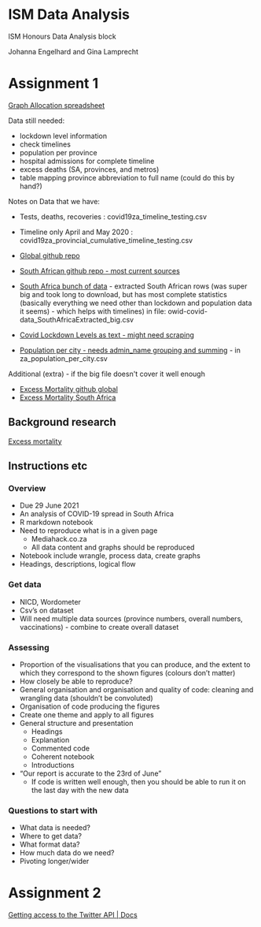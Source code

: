 # ISM Data Analysis
ISM Honours Data Analysis block

Johanna Engelhard and Gina Lamprecht

# Assignment 1

[Graph Allocation spreadsheet](https://docs.google.com/spreadsheets/d/1thUrLAOECz5pQ8OlmwxMl1a2i2PxGF3Oj1CnxEZAU8g/edit?usp=sharing)

Data still needed:

* lockdown level information
* check timelines
* population per province
* hospital admissions for complete timeline
* excess deaths (SA, provinces, and metros)
* table mapping province abbreviation to full name (could do this by hand?)

Notes on Data that we have:

* Tests, deaths, recoveries : covid19za_timeline_testing.csv
* Timeline only April and May 2020 : covid19za_provincial_cumulative_timeline_testing.csv

* [Global github repo](https://github.com/owid/covid-19-data/tree/master/public/data)
* [South African github repo - most current sources](https://github.com/dsfsi/covid19za)
* [South Africa bunch of data](https://ourworldindata.org/coronavirus/country/south-africa) - extracted South African rows (was super big and took long to download, but has most complete statistics (basically everything we need other than lockdown and population data it seems) - which helps with timelines) in file: owid-covid-data_SouthAfricaExtracted_big.csv
* [Covid Lockdown Levels as text - might need scraping](https://www.gov.za/covid-19/about/about-alert-system)
* [Population per city - needs admin_name grouping and summing](https://simplemaps.com/data/za-cities) - in za_population_per_city.csv

Additional (extra) - if the big file doesn't cover it well enough
* [Excess Mortality github global](https://github.com/owid/covid-19-data/blob/master/public/data/excess_mortality/README.md)
* [Excess Mortality South Africa](https://data.humdata.org/dataset/financial-times-excess-mortality-during-covid-19-pandemic-data)


## Background research
[Excess mortality](https://ourworldindata.org/excess-mortality-covid)

## Instructions etc
### Overview
* Due 29 June 2021
* An analysis of COVID-19 spread in South Africa
* R markdown notebook
* Need to reproduce what is in a given page
    - Mediahack.co.za
    - All data content and graphs should be reproduced
* Notebook include wrangle, process data, create graphs
* Headings, descriptions, logical flow

### Get data
* NICD, Wordometer
* Csv’s on dataset
* Will need multiple data sources (province numbers, overall numbers, vaccinations) - combine to create overall dataset

### Assessing
* Proportion of the visualisations that you can produce, and the extent to which they correspond to the shown figures (colours don’t matter)
* How closely be able to reproduce?
* General organisation and organisation and quality of code: cleaning and wrangling data (shouldn’t be convoluted)
* Organisation of code producing the figures
* Create one theme and apply to all figures
* General structure and presentation
    - Headings
    - Explanation
    - Commented code
    - Coherent notebook
    - Introductions
* “Our report is accurate to the 23rd of June”
    - If code is written well enough, then you should be able to run it on the last day with the new data

### Questions to start with
* What data is needed?
* Where to get data?
* What format data?
* How much data do we need?
* Pivoting longer/wider


# Assignment 2

[Getting access to the Twitter API | Docs](https://developer.twitter.com/en/docs/twitter-api/getting-started/getting-access-to-the-twitter-api)
